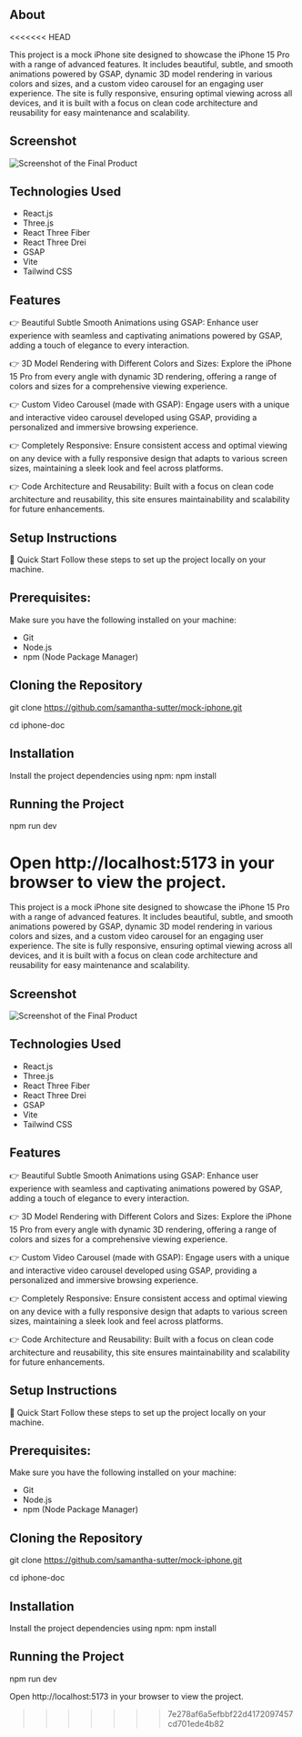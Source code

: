 ## About
<<<<<<< HEAD

This project is a mock iPhone site designed to showcase the iPhone 15 Pro with a range of advanced features. It includes beautiful, subtle, and smooth animations powered by GSAP, dynamic 3D model rendering in various colors and sizes, and a custom video carousel for an engaging user experience. The site is fully responsive, ensuring optimal viewing across all devices, and it is built with a focus on clean code architecture and reusability for easy maintenance and scalability.

## Screenshot

![Screenshot of the Final Product](images/screenshot)

## Technologies Used

- React.js
- Three.js
- React Three Fiber
- React Three Drei
- GSAP
- Vite
- Tailwind CSS

## Features

👉 Beautiful Subtle Smooth Animations using GSAP: Enhance user experience with seamless and captivating animations powered by GSAP, adding a touch of elegance to every interaction.

👉 3D Model Rendering with Different Colors and Sizes: Explore the iPhone 15 Pro from every angle with dynamic 3D rendering, offering a range of colors and sizes for a comprehensive viewing experience.

👉 Custom Video Carousel (made with GSAP): Engage users with a unique and interactive video carousel developed using GSAP, providing a personalized and immersive browsing experience.

👉 Completely Responsive: Ensure consistent access and optimal viewing on any device with a fully responsive design that adapts to various screen sizes, maintaining a sleek look and feel across platforms.

👉 Code Architecture and Reusability: Built with a focus on clean code architecture and reusability, this site ensures maintainability and scalability for future enhancements.

## Setup Instructions

🤸 Quick Start
Follow these steps to set up the project locally on your machine.

## Prerequisites:

Make sure you have the following installed on your machine:

- Git
- Node.js
- npm (Node Package Manager)

## Cloning the Repository

git clone https://github.com/samantha-sutter/mock-iphone.git

cd iphone-doc

## Installation

Install the project dependencies using npm:
npm install

## Running the Project

npm run dev

Open http://localhost:5173 in your browser to view the project.
=======
This project is a mock iPhone site designed to showcase the iPhone 15 Pro with a range of advanced features. It includes beautiful, subtle, and smooth animations powered by GSAP, dynamic 3D model rendering in various colors and sizes, and a custom video carousel for an engaging user experience. The site is fully responsive, ensuring optimal viewing across all devices, and it is built with a focus on clean code architecture and reusability for easy maintenance and scalability.


## Screenshot

![Screenshot of the Final Product](images/screenshot)

## Technologies Used

- React.js
- Three.js
- React Three Fiber
- React Three Drei
- GSAP
- Vite
- Tailwind CSS

## Features

👉 Beautiful Subtle Smooth Animations using GSAP: Enhance user experience with seamless and captivating animations powered by GSAP, adding a touch of elegance to every interaction.

👉 3D Model Rendering with Different Colors and Sizes: Explore the iPhone 15 Pro from every angle with dynamic 3D rendering, offering a range of colors and sizes for a comprehensive viewing experience.

👉 Custom Video Carousel (made with GSAP): Engage users with a unique and interactive video carousel developed using GSAP, providing a personalized and immersive browsing experience.

👉 Completely Responsive: Ensure consistent access and optimal viewing on any device with a fully responsive design that adapts to various screen sizes, maintaining a sleek look and feel across platforms.

👉 Code Architecture and Reusability: Built with a focus on clean code architecture and reusability, this site ensures maintainability and scalability for future enhancements.


## Setup Instructions
🤸 Quick Start
Follow these steps to set up the project locally on your machine.

## Prerequisites:
Make sure you have the following installed on your machine:
- Git
- Node.js
- npm (Node Package Manager)

## Cloning the Repository

git clone https://github.com/samantha-sutter/mock-iphone.git

cd iphone-doc

## Installation
Install the project dependencies using npm:
npm install
  
## Running the Project
npm run dev
  
Open http://localhost:5173 in your browser to view the project.



>>>>>>> 7e278af6a5efbbf22d4172097457cd701ede4b82
